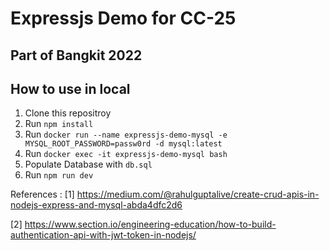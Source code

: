 # Expressjs Demo for CC-25
## Part of Bangkit 2022

## How to use in local
1. Clone this repositroy
2. Run `npm install`
3. Run `docker run --name expressjs-demo-mysql -e MYSQL_ROOT_PASSWORD=passw0rd -d mysql:latest`
4. Run `docker exec -it expressjs-demo-mysql bash`
5. Populate Database with `db.sql`
6. Run `npm run dev`

References : 
[1] https://medium.com/@rahulguptalive/create-crud-apis-in-nodejs-express-and-mysql-abda4dfc2d6

[2] https://www.section.io/engineering-education/how-to-build-authentication-api-with-jwt-token-in-nodejs/